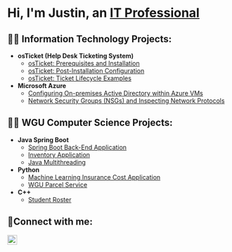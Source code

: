 <h1>Hi, I'm Justin, an <a href="https://linkedin.com/in/justin-golay-50361b56">IT Professional</a></h1>

<h2>👨‍💻 Information Technology Projects:</h2>

- <b>osTicket (Help Desk Ticketing System)</b>
  - [osTicket: Prerequisites and Installation](https://github.com/golayjustin/osticket-prereqs)
  - [osTicket: Post-Installation Configuration](https://github.com/golayjustin/post-install-config)
  - [osTicket: Ticket Lifecycle Examples](https://github.com/golayjustin/ticket-lifecycle)
- <b>Microsoft Azure</b>
  - [Configuring On-premises Active Directory within Azure VMs](https://github.com/golayjustin/configure-ad)
  - [Network Security Groups (NSGs) and Inspecting Network Protocols](https://github.com/golayjustin/azure-network-protocols)
 

 
<h2>👨‍💻 WGU Computer Science Projects:</h2>

- <b>Java Spring Boot</b>
  - [Spring Boot Back-End Application](https://github.com/golayjustin/spring-boot-back-end/tree/main)
  - [Inventory Application](https://github.com/golayjustin/inventory-application/tree/main)
  - [Java Multithreading](https://github.com/golayjustin/java-multithreading/tree/main)
- <b>Python</b>
  - [Machine Learning Insurance Cost Application](https://github.com/golayjustin/machine-learning-insurance-cost)
  - [WGU Parcel Service](https://github.com/golayjustin/wgu-parcel-service)
- <b>C++</b>
  - [Student Roster](https://github.com/golayjustin/student-roster)


<h2>🤳Connect with me:</h2>






[<img align="left" alt="Justin | LinkedIn" width="22px" src="https://cdn.jsdelivr.net/npm/simple-icons@v3/icons/linkedin.svg" />][linkedin]


[linkedin]: https://linkedin.com/in/justin-golay-50361b56
